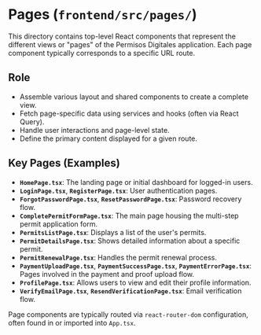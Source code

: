 # Pages (`frontend/src/pages/`)

This directory contains top-level React components that represent the different views or "pages" of the Permisos Digitales application. Each page component typically corresponds to a specific URL route.

## Role

- Assemble various layout and shared components to create a complete view.
- Fetch page-specific data using services and hooks (often via React Query).
- Handle user interactions and page-level state.
- Define the primary content displayed for a given route.

## Key Pages (Examples)

- **`HomePage.tsx`**: The landing page or initial dashboard for logged-in users.
- **`LoginPage.tsx`**, **`RegisterPage.tsx`**: User authentication pages.
- **`ForgotPasswordPage.tsx`**, **`ResetPasswordPage.tsx`**: Password recovery flow.
- **`CompletePermitFormPage.tsx`**: The main page housing the multi-step permit application form.
- **`PermitsListPage.tsx`**: Displays a list of the user's permits.
- **`PermitDetailsPage.tsx`**: Shows detailed information about a specific permit.
- **`PermitRenewalPage.tsx`**: Handles the permit renewal process.
- **`PaymentUploadPage.tsx`**, **`PaymentSuccessPage.tsx`**, **`PaymentErrorPage.tsx`**: Pages involved in the payment and proof upload flow.
- **`ProfilePage.tsx`**: Allows users to view and edit their profile information.
- **`VerifyEmailPage.tsx`**, **`ResendVerificationPage.tsx`**: Email verification flow.

Page components are typically routed via `react-router-dom` configuration, often found in or imported into `App.tsx`.
